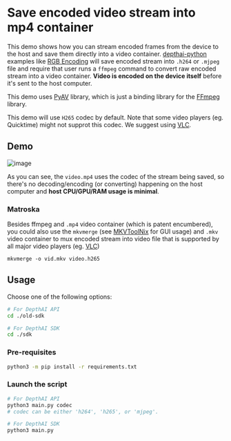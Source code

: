 # Save encoded video stream into mp4 container

This demo shows how you can stream encoded frames from the device to the host and save them directly into a video container. [depthai-python](https://github.com/luxonis/depthai-python) examples like [RGB Encoding](https://docs.luxonis.com/projects/api/en/latest/samples/VideoEncoder/rgb_encoding/#rgb-encoding) will save encoded stream into `.h264` or `.mjpeg` file and require that user runs a `ffmpeg` command to convert raw encoded stream into a video container. **Video is encoded on the device itself** before it's sent to the host computer.

This demo uses [PyAV](https://github.com/PyAV-Org/PyAV) library, which is just a binding library for the [FFmpeg](http://ffmpeg.org/) library.

This demo will use `H265` codec by default. Note that some video players (eg. Quicktime) might not supprot this codec. We suggest using [VLC](https://www.videolan.org/vlc/).

## Demo

![image](https://user-images.githubusercontent.com/18037362/166504853-68072d92-f3ed-4a08-a7ca-15d7b8e774a2.png)

As you can see, the `video.mp4` uses the codec of the stream being saved, so there's no decoding/encoding (or converting) happening on the host computer and **host CPU/GPU/RAM usage is minimal**.

### Matroska

Besides ffmpeg and `.mp4` video container (which is patent encumbered), you could also use the `mkvmerge`
(see [MKVToolNix](https://mkvtoolnix.download/doc/mkvmerge.html) for GUI usage) and `.mkv` video container to mux encoded stream into video file that is supported by all major video players (eg. [VLC](https://www.videolan.org/vlc/))

```
mkvmerge -o vid.mkv video.h265
```

## Usage

Choose one of the following options:
```bash
# For DepthAI API
cd ./old-sdk

# For DepthAI SDK
cd ./sdk
```

### Pre-requisites

```bash
python3 -m pip install -r requirements.txt
```

### Launch the script

```bash
# For DepthAI API
python3 main.py codec
# codec can be either 'h264', 'h265', or 'mjpeg'.

# For DepthAI SDK
python3 main.py
```
